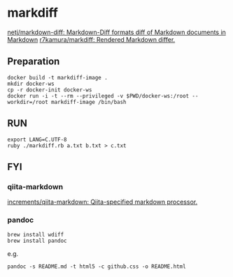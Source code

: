 # markdiff

[netj/markdown\-diff: Markdown\-Diff formats diff of Markdown documents in Markdown]( https://github.com/netj/markdown-diff )
[r7kamura/markdiff: Rendered Markdown differ\.]( https://github.com/r7kamura/markdiff/ )

## Preparation
```
docker build -t markdiff-image .
mkdir docker-ws
cp -r docker-init docker-ws
docker run -i -t --rm --privileged -v $PWD/docker-ws:/root --workdir=/root markdiff-image /bin/bash
```

## RUN
```
export LANG=C.UTF-8
ruby ./markdiff.rb a.txt b.txt > c.txt
```

## FYI
### qiita-markdown
[increments/qiita\-markdown: Qiita\-specified markdown processor\.]( https://github.com/increments/qiita-markdown )

### pandoc
```
brew install wdiff
brew install pandoc
```

e.g.
```
pandoc -s README.md -t html5 -c github.css -o README.html
```
